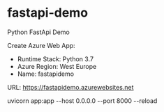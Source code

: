 # fastapi-demo
Python FastApi Demo



Create Azure Web App:

* Runtime Stack: Python 3.7
* Azure Region: West Europe
* Name: fastapidemo

URL: https://fastapidemo.azurewebsites.net



uvicorn app:app --host 0.0.0.0 --port 8000 --reload

 